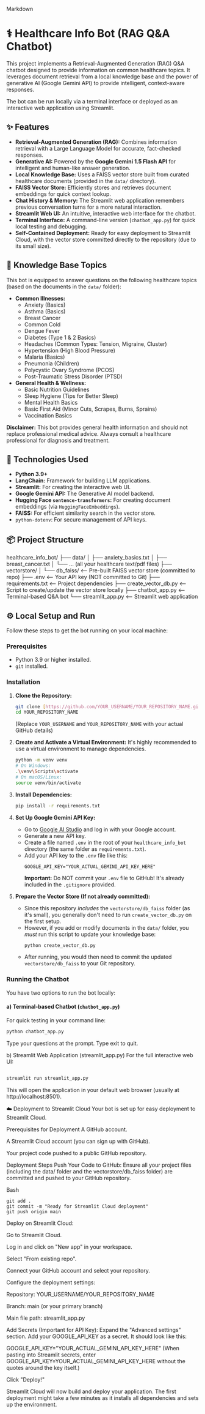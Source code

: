 Markdown

# ⚕️ Healthcare Info Bot (RAG Q&A Chatbot)

This project implements a Retrieval-Augmented Generation (RAG) Q&A chatbot designed to provide information on common healthcare topics. It leverages document retrieval from a local knowledge base and the power of generative AI (Google Gemini API) to provide intelligent, context-aware responses.

The bot can be run locally via a terminal interface or deployed as an interactive web application using Streamlit.

## ✨ Features

* **Retrieval-Augmented Generation (RAG):** Combines information retrieval with a Large Language Model for accurate, fact-checked responses.
* **Generative AI:** Powered by the **Google Gemini 1.5 Flash API** for intelligent and human-like answer generation.
* **Local Knowledge Base:** Uses a FAISS vector store built from curated healthcare documents (provided in the `data/` directory).
* **FAISS Vector Store:** Efficiently stores and retrieves document embeddings for quick context lookup.
* **Chat History & Memory:** The Streamlit web application remembers previous conversation turns for a more natural interaction.
* **Streamlit Web UI:** An intuitive, interactive web interface for the chatbot.
* **Terminal Interface:** A command-line version (`chatbot_app.py`) for quick local testing and debugging.
* **Self-Contained Deployment:** Ready for easy deployment to Streamlit Cloud, with the vector store committed directly to the repository (due to its small size).

## 🧠 Knowledge Base Topics

This bot is equipped to answer questions on the following healthcare topics (based on the documents in the `data/` folder):

* **Common Illnesses:**
    * Anxiety (Basics)
    * Asthma (Basics)
    * Breast Cancer
    * Common Cold
    * Dengue Fever
    * Diabetes (Type 1 & 2 Basics)
    * Headaches (Common Types: Tension, Migraine, Cluster)
    * Hypertension (High Blood Pressure)
    * Malaria (Basics)
    * Pneumonia (Children)
    * Polycystic Ovary Syndrome (PCOS)
    * Post-Traumatic Stress Disorder (PTSD)
* **General Health & Wellness:**
    * Basic Nutrition Guidelines
    * Sleep Hygiene (Tips for Better Sleep)
    * Mental Health Basics
    * Basic First Aid (Minor Cuts, Scrapes, Burns, Sprains)
    * Vaccination Basics

**Disclaimer:** This bot provides general health information and should not replace professional medical advice. Always consult a healthcare professional for diagnosis and treatment.

## 🚀 Technologies Used

* **Python 3.9+**
* **LangChain:** Framework for building LLM applications.
* **Streamlit:** For creating the interactive web UI.
* **Google Gemini API:** The Generative AI model backend.
* **Hugging Face `sentence-transformers`:** For creating document embeddings (via `HuggingFaceEmbeddings`).
* **FAISS:** For efficient similarity search in the vector store.
* `python-dotenv`: For secure management of API keys.

## 📦 Project Structure

healthcare_info_bot/
├── data/
│   ├── anxiety_basics.txt
│   ├── breast_cancer.txt
│   └── ... (all your healthcare text/pdf files)
├── vectorstore/
│   └── db_faiss/       <-- Pre-built FAISS vector store (committed to repo)
├── .env                <-- Your API key (NOT committed to Git)
├── requirements.txt    <-- Project dependencies
├── create_vector_db.py <-- Script to create/update the vector store locally
├── chatbot_app.py      <-- Terminal-based Q&A bot
└── streamlit_app.py    <-- Streamlit web application


## ⚙️ Local Setup and Run

Follow these steps to get the bot running on your local machine:

### Prerequisites

* Python 3.9 or higher installed.
* `git` installed.

### Installation

1.  **Clone the Repository:**
    ```bash
    git clone [https://github.com/YOUR_USERNAME/YOUR_REPOSITORY_NAME.git](https://github.com/YOUR_USERNAME/YOUR_REPOSITORY_NAME.git)
    cd YOUR_REPOSITORY_NAME
    ```
    (Replace `YOUR_USERNAME` and `YOUR_REPOSITORY_NAME` with your actual GitHub details)

2.  **Create and Activate a Virtual Environment:**
    It's highly recommended to use a virtual environment to manage dependencies.
    ```bash
    python -m venv venv
    # On Windows:
    .\venv\Scripts\activate
    # On macOS/Linux:
    source venv/bin/activate
    ```

3.  **Install Dependencies:**
    ```bash
    pip install -r requirements.txt
    ```

4.  **Set Up Google Gemini API Key:**
    * Go to [Google AI Studio](https://aistudio.google.com/) and log in with your Google account.
    * Generate a new API key.
    * Create a file named `.env` in the root of your `healthcare_info_bot` directory (the same folder as `requirements.txt`).
    * Add your API key to the `.env` file like this:
        ```
        GOOGLE_API_KEY="YOUR_ACTUAL_GEMINI_API_KEY_HERE"
        ```
        **Important:** Do NOT commit your `.env` file to GitHub! It's already included in the `.gitignore` provided.

5.  **Prepare the Vector Store (If not already committed):**
    * Since this repository *includes* the `vectorstore/db_faiss` folder (as it's small), you generally don't need to run `create_vector_db.py` on the first setup.
    * However, if you add or modify documents in the `data/` folder, you *must* run this script to update your knowledge base:
        ```bash
        python create_vector_db.py
        ```
    * After running, you would then need to commit the updated `vectorstore/db_faiss` to your Git repository.

### Running the Chatbot

You have two options to run the bot locally:

#### a) Terminal-based Chatbot (`chatbot_app.py`)

For quick testing in your command line:
```bash
python chatbot_app.py
```
Type your questions at the prompt. Type exit to quit.

b) Streamlit Web Application (streamlit_app.py)
For the full interactive web UI:

```Bash

streamlit run streamlit_app.py
```
This will open the application in your default web browser (usually at http://localhost:8501).

☁️ Deployment to Streamlit Cloud
Your bot is set up for easy deployment to Streamlit Cloud.

Prerequisites for Deployment
A GitHub account.

A Streamlit Cloud account (you can sign up with GitHub).

Your project code pushed to a public GitHub repository.

Deployment Steps
Push Your Code to GitHub:
Ensure all your project files (including the data/ folder and the vectorstore/db_faiss folder) are committed and pushed to your GitHub repository.

Bash
```
git add .
git commit -m "Ready for Streamlit Cloud deployment"
git push origin main
```

Deploy on Streamlit Cloud:

Go to Streamlit Cloud.

Log in and click on "New app" in your workspace.

Select "From existing repo".

Connect your GitHub account and select your repository.

Configure the deployment settings:

Repository: YOUR_USERNAME/YOUR_REPOSITORY_NAME

Branch: main (or your primary branch)

Main file path: streamlit_app.py

Add Secrets (Important for API Key): Expand the "Advanced settings" section. Add your GOOGLE_API_KEY as a secret. It should look like this:

GOOGLE_API_KEY="YOUR_ACTUAL_GEMINI_API_KEY_HERE"
(When pasting into Streamlit secrets, enter GOOGLE_API_KEY=YOUR_ACTUAL_GEMINI_API_KEY_HERE without the quotes around the key itself.)

Click "Deploy!"

Streamlit Cloud will now build and deploy your application. The first deployment might take a few minutes as it installs all dependencies and sets up the environment.
